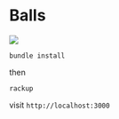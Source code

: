 # Balls

![](https://user-images.githubusercontent.com/4499581/58266070-ddaa8c00-7d78-11e9-922c-8ddd236d714d.jpg)

```
bundle install
```

then

```
rackup
```

visit `http://localhost:3000`
